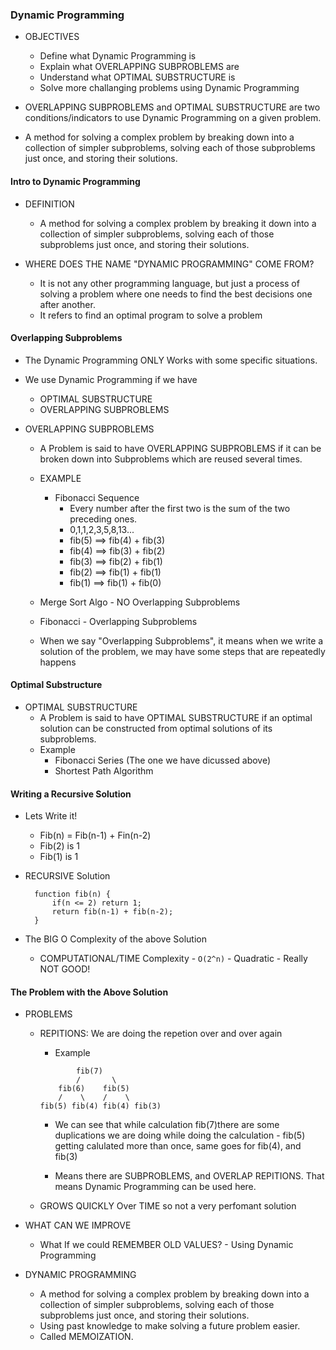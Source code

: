 ### Dynamic Programming

- OBJECTIVES

  - Define what Dynamic Programming is
  - Explain what OVERLAPPING SUBPROBLEMS are
  - Understand what OPTIMAL SUBSTRUCTURE is
  - Solve more challanging problems using Dynamic Programming

- OVERLAPPING SUBPROBLEMS and OPTIMAL SUBSTRUCTURE are two conditions/indicators to use
  Dynamic Programming on a given problem.

- A method for solving a complex problem by breaking down into a collection of simpler subproblems,
  solving each of those subproblems just once, and storing their solutions.

#### Intro to Dynamic Programming

- DEFINITION

  - A method for solving a complex problem by breaking it down into a collection of simpler subproblems,
    solving each of those subproblems just once, and storing their solutions.

- WHERE DOES THE NAME "DYNAMIC PROGRAMMING" COME FROM?
  - It is not any other programming language, but just a process of solving a problem where one needs
    to find the best decisions one after another.
  - It refers to find an optimal program to solve a problem

#### Overlapping Subproblems

- The Dynamic Programming ONLY Works with some specific situations.
- We use Dynamic Programming if we have

  - OPTIMAL SUBSTRUCTURE
  - OVERLAPPING SUBPROBLEMS

- OVERLAPPING SUBPROBLEMS

  - A Problem is said to have OVERLAPPING SUBPROBLEMS if it can be broken down into Subproblems
    which are reused several times.

  - EXAMPLE

    - Fibonacci Sequence
      - Every number after the first two is the sum of the two preceding ones.
      - 0,1,1,2,3,5,8,13...
      - fib(5) ==> fib(4) + fib(3)
      - fib(4) ==> fib(3) + fib(2)
      - fib(3) ==> fib(2) + fib(1)
      - fib(2) ==> fib(1) + fib(1)
      - fib(1) ==> fib(1) + fib(0)

  - Merge Sort Algo - NO Overlapping Subproblems
  - Fibonacci - Overlapping Subproblems
  - When we say "Overlapping Subproblems", it means when we write a solution of the problem, we
    may have some steps that are repeatedly happens

#### Optimal Substructure

- OPTIMAL SUBSTRUCTURE
  - A Problem is said to have OPTIMAL SUBSTRUCTURE if an optimal solution can be constructed
    from optimal solutions of its subproblems.
  - Example
    - Fibonacci Series (The one we have dicussed above)
    - Shortest Path Algorithm

#### Writing a Recursive Solution

- Lets Write it!

  - Fib(n) = Fib(n-1) + Fin(n-2)
  - Fib(2) is 1
  - Fib(1) is 1

- RECURSIVE Solution

  ```
    function fib(n) {
        if(n <= 2) return 1;
        return fib(n-1) + fib(n-2);
    }
  ```

- The BIG O Complexity of the above Solution
  - COMPUTATIONAL/TIME Complexity - `O(2^n)` - Quadratic - Really NOT GOOD!

#### The Problem with the Above Solution

- PROBLEMS

  - REPITIONS: We are doing the repetion over and over again

    - Example

    ```
            fib(7)
            /       \
        fib(6)    fib(5)
        /    \    /    \
    fib(5) fib(4) fib(4) fib(3)
    ```

    - We can see that while calculation fib(7)there are some duplications we are doing while doing
      the calculation - fib(5) getting calulated more than once, same goes for fib(4), and fib(3)

    - Means there are SUBPROBLEMS, and OVERLAP REPITIONS. That means Dynamic Programming can be used here.

  - GROWS QUICKLY Over TIME so not a very perfomant solution

- WHAT CAN WE IMPROVE

  - What If we could REMEMBER OLD VALUES? - Using Dynamic Programming

- DYNAMIC PROGRAMMING
  - A method for solving a complex problem by breaking down into a collection of simpler subproblems,
    solving each of those subproblems just once, and storing their solutions.
  - Using past knowledge to make solving a future problem easier.
  - Called MEMOIZATION.

